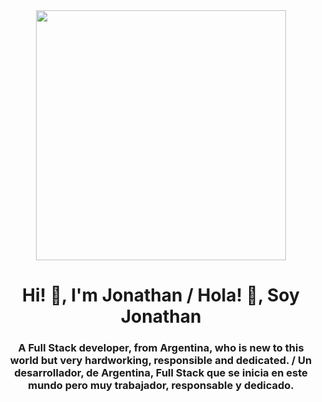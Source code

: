 <div id="header" align="center">
    <img src="https://media.giphy.com/media/gG6OcTSRWaSis/giphy.gif" width="400">
    <h1 align="center"> Hi! 👋, I'm Jonathan / Hola! 👋, Soy Jonathan </h1>
    <h3 align="center">A Full Stack developer, from Argentina, who is new to this world but very hardworking, responsible and dedicated. / Un desarrollador, de Argentina, Full Stack que se inicia en este mundo pero muy trabajador, responsable y dedicado. </h3>
</div>


<!--
**jhoongz/jhoongz** is a ✨ _special_ ✨ repository because its `README.md` (this file) appears on your GitHub profile.

Here are some ideas to get you started:

- 🔭 I’m currently working on ...
- 🌱 I’m currently learning ...
- 👯 I’m looking to collaborate on ...
- 🤔 I’m looking for help with ...
- 💬 Ask me about ...
- 📫 How to reach me: ...
- 😄 Pronouns: ...
- ⚡ Fun fact: ...
-->
